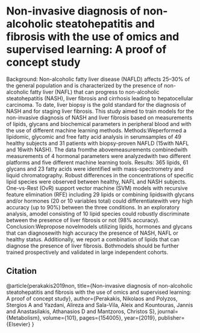 # Non-invasive diagnosis of non-alcoholic steatohepatitis and fibrosis with the use of omics and supervised learning: A proof of concept study
Background: Non-alcoholic fatty liver disease (NAFLD) affects 25–30% of the general population and is characterized
by the presence of non-alcoholic fatty liver (NAFL) that can progress to non-alcoholic steatohepatitis
(NASH), liver fibrosis and cirrhosis leading to hepatocellular carcinoma. To date, liver biopsy is the gold standard
for the diagnosis of NASH and for staging liver fibrosis. This study aimed to train models for the non-invasive diagnosis
of NASH and liver fibrosis based on measurements of lipids, glycans and biochemical parameters in peripheral
blood and with the use of different machine learning methods.
Methods:Weperformed a lipidomic, glycomic and free fatty acid analysis in serumsamples of 49 healthy subjects
and 31 patients with biopsy-proven NAFLD (15with NAFL and 16with NASH). The data fromthe abovemeasurements
combinedwith measurements of 4 hormonal parameters were analyzedwith two different platforms and
five different machine learning tools.
Results: 365 lipids, 61 glycans and 23 fatty acids were identified with mass-spectrometry and liquid chromatography.
Robust differences in the concentrations of specific lipid species were observed between healthy, NAFL and
NASH subjects. One-vs-Rest (OvR) support vector machine (SVM) models with recursive feature elimination
(RFE) including 29 lipids or combining lipidswith glycans and/or hormones (20 or 10 variables total) could differentiatewith
very high accuracy (up to 90%) between the three conditions. In an exploratory analysis, amodel consisting
of 10 lipid species could robustly discriminate between the presence of liver fibrosis or not (98% accuracy).
Conclusion:Wepropose novelmodels utilizing lipids, hormones and glycans that can diagnosewith high accuracy the
presence of NASH, NAFL or healthy status. Additionally, we report a combination of lipids that can diagnose the presence
of liver fibrosis. Bothmodels should be further trained prospectively and validated in large independent cohorts.

## Citation
@article{perakakis2019non,
  title={Non-invasive diagnosis of non-alcoholic steatohepatitis and fibrosis with the use of omics and supervised learning: A proof of concept study},
  author={Perakakis, Nikolaos and Polyzos, Stergios A and Yazdani, Alireza and Sala-Vila, Aleix and Kountouras, Jannis and Anastasilakis, Athanasios D and Mantzoros, Christos S},
  journal={Metabolism},
  volume={101},
  pages={154005},
  year={2019},
  publisher={Elsevier}
}
